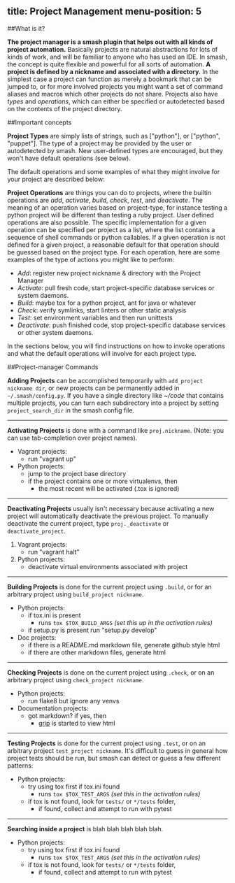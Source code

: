 title: Project Management
menu-position: 5
---

##What is it?

**The project manager is a smash plugin that helps out with all kinds of project automation.**  Basically projects are natural abstractions for lots of kinds of work, and will be familiar to anyone who has used an IDE.  In smash, the concept is quite flexible and powerful for all sorts of automation.  **A project is defined by a nickname and associated with a directory.**  In the simplest case a project can function as merely a bookmark that can be jumped to, or for more involved projects you might want a set of command aliases and macros which other projects do not share.  Projects also have *types* and *operations*, which can either be specified or autodetected based on the contents of the project directory.

##Important concepts

**Project Types** are simply lists of strings, such as ["python"], or ["python", "puppet"].  The type of a project may be provided by the user or autodetected by smash.  New user-defined types are encouraged, but they won't have default operations (see below).

The default operations and some examples of what they might involve for your project are described below:

**Project Operations** are things you can do to projects, where the builtin operations are *add*, *activate*, *build*, *check*, *test*, and *deactivate*.  The meaning of an operation varies based on project-type, for instance testing a python project will be different than testing a ruby project.  User defined operations are also possible.  The specific implementation for a given operation can be specified per project as a list, where the list contains a sequence of shell commands or python callables.  If a given operation is not defined for a given project, a reasonable default for that operation should be guessed based on the project type.  For each operation, here are some examples of the type of actions you might like to perform:

* *Add*: register new project nickname & directory with the Project Manager
* *Activate*: pull fresh code, start project-specific database services or system daemons.
* *Build*: maybe tox for a python project, ant for java or whatever
* *Check*: verify symlinks, start linters or other static analysis
* *Test*: set environment variables and then run unittests
* *Deactivate*: push finished code, stop project-specific database services or other system daemons.

In the sections below, you will find instructions on how to invoke operations and what the default operations will involve for each project type.

##Project-manager Commands

<a id="cmd-add"></a>
**Adding Projects** can be accomplished temporarily with `add_project nickname dir`, or new projects can be permanently added in `~/.smash/config.py`.  If you have a single directory like *~/code* that contains multiple projects, you can turn each subdirectory into a project by setting `project_search_dir` in the smash config file.

-------------------------------------------------------------------------------

<a id="cmd-activate"></a>
**Activating Projects** is done with a command like `proj.nickname`.  (Note: you can use tab-completion over project names).

* Vagrant projects:
    * run "vagrant up"
* Python projects:
    * jump to the project base directory
    * if the project contains one or more virtualenvs, then
        * the most recent will be activated (.tox is ignored)

-------------------------------------------------------------------------------

<a id="cmd-deactivate"></a>
**Deactivating Projects** usually isn't necessary because activating a new project will automatically deactivate the previous project.  To manually deactivate the current project, type `proj._deactivate` or `deactivate_project`.

1. Vagrant projects:
    * run "vagrant halt"
2. Python projects:
    * deactivate virtual environments associated with project

-------------------------------------------------------------------------------

<a id="cmd-build"></a>
**Building Projects** is done for the current project using `.build`, or for an arbitrary project using `build_project nickname`.
* Python projects:
    * if tox.ini is present
        * runs `tox $TOX_BUILD_ARGS` *(set this up in the activation rules)*
    * if setup.py is present run "setup.py develop"
* Doc projects:
    * if there is a README.md markdown file, generate github style html
    * if there are other markdown files, generate html

-------------------------------------------------------------------------------
<a id="cmd-check"></a>

**Checking Projects** is done on the current project using `.check`, or on an arbitrary project using `check_project nickname`.
* Python projects:
    * run flake8 but ignore any venvs
* Documentation projects:
    * got markdown?  if yes, then
       * [grip](https://pypi.python.org/pypi/grip/) is started to view html

-------------------------------------------------------------------------------
<a id="cmd-test"></a>

**Testing Projects** is done for the current project using `.test`, or on an arbitrary project `test_project nickname`.  It's difficult to guess in general how project tests should be run, but smash can detect or guess a few different patterns:
* Python projects:
    * try using tox first if tox.ini found
        * runs `tox $TOX_TEST_ARGS` *(set this in the activation rules)*
    * if tox is not found, look for `tests/` or `*/tests` folder,
        * if found, collect and attempt to run with pytest

-------------------------------------------------------------------------------
<a id="cmd-search"></a>

**Searching inside a project** is blah blah blah blah blah.
* Python projects:
    * try using tox first if tox.ini found
        * runs `tox $TOX_TEST_ARGS` *(set this in the activation rules)*
    * if tox is not found, look for `tests/` or `*/tests` folder,
        * if found, collect and attempt to run with pytest
